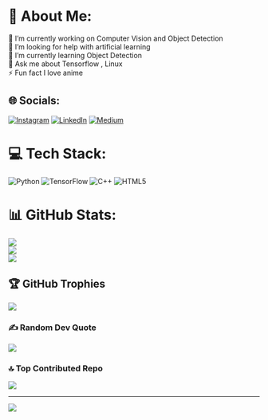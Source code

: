 # 💫 About Me:
🔭 I’m currently working on Computer Vision and Object Detection<br>🤝 I’m looking for help with artificial learning <br>🌱 I’m currently learning Object Detection<br>💬 Ask me about Tensorflow , Linux<br>⚡ Fun fact I love anime


## 🌐 Socials:
[![Instagram](https://img.shields.io/badge/Instagram-%23E4405F.svg?logo=Instagram&logoColor=white)](https://instagram.com/NeuralNexus) [![LinkedIn](https://img.shields.io/badge/LinkedIn-%230077B5.svg?logo=linkedin&logoColor=white)](https://www.linkedin.com/in/jai-tiwari-b98656280/) [![Medium](https://img.shields.io/badge/Medium-12100E?logo=medium&logoColor=white)](https://medium.com/me/stories/public) 

# 💻 Tech Stack:
![Python](https://img.shields.io/badge/python-3670A0?style=for-the-badge&logo=python&logoColor=ffdd54) ![TensorFlow](https://img.shields.io/badge/TensorFlow-%23FF6F00.svg?style=for-the-badge&logo=TensorFlow&logoColor=white) ![C++](https://img.shields.io/badge/c++-%2300599C.svg?style=for-the-badge&logo=c%2B%2B&logoColor=white) ![HTML5](https://img.shields.io/badge/html5-%23E34F26.svg?style=for-the-badge&logo=html5&logoColor=white)
# 📊 GitHub Stats:
![](https://github-readme-stats.vercel.app/api?username=JAI0705&theme=dark&hide_border=false&include_all_commits=false&count_private=false)<br/>
![](https://github-readme-streak-stats.herokuapp.com/?user=JAI0705&theme=dark&hide_border=false)<br/>
![](https://github-readme-stats.vercel.app/api/top-langs/?username=JAI0705&theme=dark&hide_border=false&include_all_commits=false&count_private=false&layout=compact)

## 🏆 GitHub Trophies
![](https://github-profile-trophy.vercel.app/?username=JAI0705&theme=radical&no-frame=false&no-bg=false&margin-w=4)

### ✍️ Random Dev Quote
![](https://quotes-github-readme.vercel.app/api?type=horizontal&theme=radical)

### 🔝 Top Contributed Repo
![](https://github-contributor-stats.vercel.app/api?username=JAI0705&limit=5&theme=dark&combine_all_yearly_contributions=true)

---
[![](https://visitcount.itsvg.in/api?id=JAI0705&icon=0&color=0)](https://visitcount.itsvg.in)

<!-- Proudly created with GPRM ( https://gprm.itsvg.in ) -->
